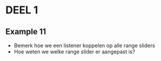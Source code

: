# DEEL 1
## Example 11
* Bemerk hoe we een listener koppelen op alle range sliders
* Hoe weten we welke range slider er aangepast is?

   